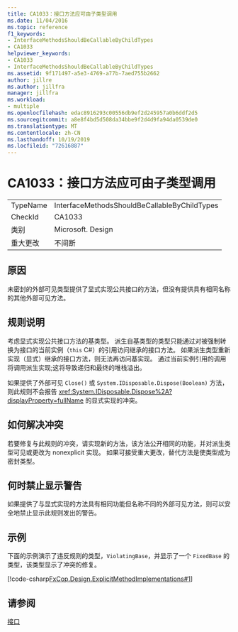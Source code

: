 ```yaml
---
title: CA1033：接口方法应可由子类型调用
ms.date: 11/04/2016
ms.topic: reference
f1_keywords:
- InterfaceMethodsShouldBeCallableByChildTypes
- CA1033
helpviewer_keywords:
- CA1033
- InterfaceMethodsShouldBeCallableByChildTypes
ms.assetid: 9f171497-a5e3-4769-a77b-7aed755b2662
author: jillre
ms.author: jillfra
manager: jillfra
ms.workload:
- multiple
ms.openlocfilehash: edac8916293c00556db9ef2d245957a0b6ddf2d5
ms.sourcegitcommit: a8e8f4bd5d508da34bbe9f2d4d9fa94da0539de0
ms.translationtype: MT
ms.contentlocale: zh-CN
ms.lasthandoff: 10/19/2019
ms.locfileid: "72616887"
---
```

# <a name="ca1033-interface-methods-should-be-callable-by-child-types"></a>CA1033：接口方法应可由子类型调用

|||
|-|-|
|TypeName|InterfaceMethodsShouldBeCallableByChildTypes|
|CheckId|CA1033|
|类别|Microsoft. Design|
|重大更改|不间断|

## <a name="cause"></a>原因
未密封的外部可见类型提供了显式实现公共接口的方法，但没有提供具有相同名称的其他外部可见方法。

## <a name="rule-description"></a>规则说明
考虑显式实现公共接口方法的基类型。 派生自基类型的类型只能通过对被强制转换为接口的当前实例（`this` C#）的引用访问继承的接口方法。 如果派生类型重新实现（显式）继承的接口方法，则无法再访问基实现。 通过当前实例引用的调用将调用派生实现;这将导致递归和最终的堆栈溢出。

如果提供了外部可见 `Close()` 或 `System.IDisposable.Dispose(Boolean)` 方法，则此规则不会报告 <xref:System.IDisposable.Dispose%2A?displayProperty=fullName> 的显式实现的冲突。

## <a name="how-to-fix-violations"></a>如何解决冲突
若要修复与此规则的冲突，请实现新的方法，该方法公开相同的功能，并对派生类型可见或更改为 nonexplicit 实现。 如果可接受重大更改，替代方法是使类型成为密封类型。

## <a name="when-to-suppress-warnings"></a>何时禁止显示警告
如果提供了与显式实现的方法具有相同功能但名称不同的外部可见方法，则可以安全地禁止显示此规则发出的警告。

## <a name="example"></a>示例
下面的示例演示了违反规则的类型，`ViolatingBase`，并显示了一个 `FixedBase` 的类型，该类型显示了冲突的修复。

[!code-csharp[FxCop.Design.ExplicitMethodImplementations#1](../code-quality/codesnippet/CSharp/ca1033-interface-methods-should-be-callable-by-child-types_1.cs)]

## <a name="see-also"></a>请参阅
[接口](/dotnet/csharp/programming-guide/interfaces/index)
